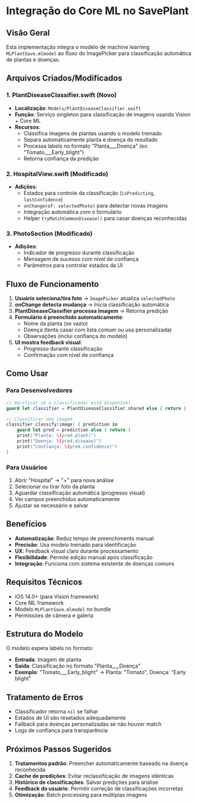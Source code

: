 # Integração do Core ML no SavePlant

## Visão Geral
Esta implementação integra o modelo de machine learning `MLPlantSave.mlmodel` ao fluxo do ImagePicker para classificação automática de plantas e doenças.

## Arquivos Criados/Modificados

### 1. PlantDiseaseClassifier.swift (Novo)
- **Localização**: `Models/PlantDiseaseClassifier.swift`
- **Função**: Serviço singleton para classificação de imagens usando Vision + Core ML
- **Recursos**:
  - Classifica imagens de plantas usando o modelo treinado
  - Separa automaticamente planta e doença do resultado
  - Processa labels no formato "Planta___Doença" (ex: "Tomato___Early_blight")
  - Retorna confiança da predição

### 2. HospitalView.swift (Modificado)
- **Adições**:
  - Estados para controle da classificação (`isPredicting`, `lastConfidence`)
  - `onChange(of: selectedPhoto)` para detectar novas imagens
  - Integração automática com o formulário
  - Helper `tryMatchCommonDisease()` para casar doenças reconhecidas

### 3. PhotoSection (Modificado)
- **Adições**:
  - Indicador de progresso durante classificação
  - Mensagem de sucesso com nível de confiança
  - Parâmetros para controlar estados da UI

## Fluxo de Funcionamento

1. **Usuário seleciona/tira foto** → `ImagePicker` atualiza `selectedPhoto`
2. **onChange detecta mudança** → Inicia classificação automática
3. **PlantDiseaseClassifier processa imagem** → Retorna predição
4. **Formulário é preenchido automaticamente**:
   - Nome da planta (se vazio)
   - Doença (tenta casar com lista comum ou usa personalizada)
   - Observações (inclui confiança do modelo)
5. **UI mostra feedback visual**:
   - Progresso durante classificação
   - Confirmação com nível de confiança

## Como Usar

### Para Desenvolvedores
```swift
// Verificar se o classificador está disponível
guard let classifier = PlantDiseaseClassifier.shared else { return }

// Classificar uma imagem
classifier.classify(image) { prediction in
    guard let pred = prediction else { return }
    print("Planta: \(pred.plant)")
    print("Doença: \(pred.disease)")
    print("Confiança: \(pred.confidence)")
}
```

### Para Usuários
1. Abrir "Hospital" → "+" para nova análise
2. Selecionar ou tirar foto da planta
3. Aguardar classificação automática (progresso visual)
4. Ver campos preenchidos automaticamente
5. Ajustar se necessário e salvar

## Benefícios

- **Automatização**: Reduz tempo de preenchimento manual
- **Precisão**: Usa modelo treinado para identificação
- **UX**: Feedback visual claro durante processamento
- **Flexibilidade**: Permite edição manual após classificação
- **Integração**: Funciona com sistema existente de doenças comuns

## Requisitos Técnicos

- iOS 14.0+ (para Vision framework)
- Core ML framework
- Modelo `MLPlantSave.mlmodel` no bundle
- Permissões de câmera e galeria

## Estrutura do Modelo

O modelo espera labels no formato:
- **Entrada**: Imagem de planta
- **Saída**: Classificação no formato "Planta___Doença"
- **Exemplo**: "Tomato___Early_blight" → Planta: "Tomato", Doença: "Early blight"

## Tratamento de Erros

- Classificador retorna `nil` se falhar
- Estados de UI são resetados adequadamente
- Fallback para doenças personalizadas se não houver match
- Logs de confiança para transparência

## Próximos Passos Sugeridos

1. **Tratamentos padrão**: Preencher automaticamente baseado na doença reconhecida
2. **Cache de predições**: Evitar reclassificação de imagens idênticas
3. **Histórico de classificações**: Salvar predições para análise
4. **Feedback do usuário**: Permitir correção de classificações incorretas
5. **Otimização**: Batch processing para múltiplas imagens
